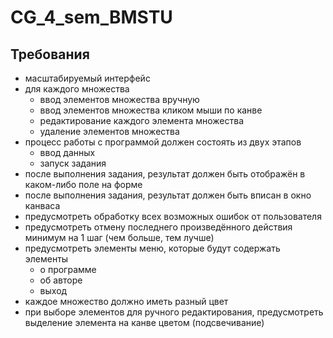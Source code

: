 # CG_4_sem_BMSTU

## Требования  
* масштабируемый интерфейс
* для каждого множества
    * ввод элементов множества вручную
    * ввод элементов множества кликом мыши по канве
    * редактирование каждого элемента множества
    * удаление элементов множества
*  процесс работы с программой должен состоять из двух этапов
    * ввод данных
    * запуск задания
* после выполнения задания, результат должен быть отображён в каком-либо поле на форме
* после выполнения задания, результат должен быть вписан в окно канваса
* предусмотреть обработку всех возможных ошибок от пользователя
* предусмотреть отмену последнего произведённого действия минимум на 1 шаг (чем больше, тем лучше)
* предусмотреть элементы меню, которые будут содержать элементы
    * о программе
    * об авторе
    * выход
* каждое множество должно иметь разный цвет
* при выборе элементов для ручного редактирования, предусмотреть выделение элемента на канве цветом (подсвечивание) 
